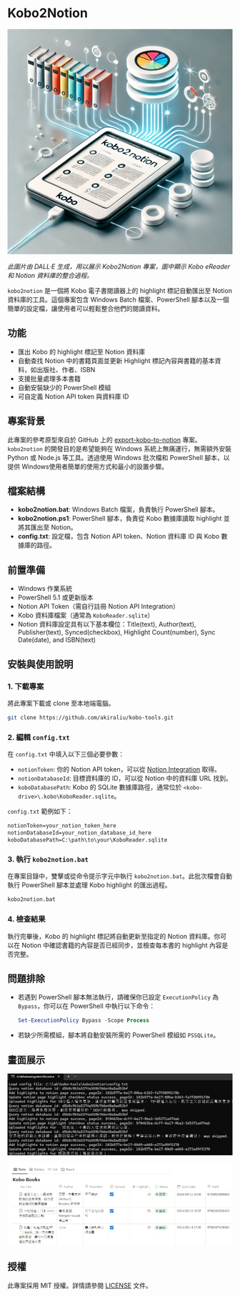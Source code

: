 # Kobo2Notion

![kobo2notion](./blob/kobo2notion-logo.png)

*此圖片由 DALL·E 生成，用以展示 Kobo2Notion 專案，圖中顯示 Kobo eReader 和 Notion 資料庫的整合過程。*

`kobo2notion` 是一個將 Kobo 電子書閱讀器上的 highlight 標記自動匯出至 Notion 資料庫的工具。這個專案包含 Windows Batch 檔案、PowerShell 腳本以及一個簡單的設定檔，讓使用者可以輕鬆整合他們的閱讀資料。

## 功能

- 匯出 Kobo 的 highlight 標記至 Notion 資料庫
- 自動查找 Notion 中的書籍頁面並更新 Highlight 標記內容與書籍的基本資料，如出版社、作者、ISBN
- 支援批量處理多本書籍
- 自動安裝缺少的 PowerShell 模組
- 可自定義 Notion API token 與資料庫 ID

## 專案背景

此專案的參考原型來自於 GitHub 上的 [export-kobo-to-notion](https://github.com/juliariec/export-kobo-to-notion) 專案。`kobo2notion` 的開發目的是希望能夠在 Windows 系統上無痛運行，無需額外安裝 Python 或 Node.js 等工具。透過使用 Windows 批次檔和 PowerShell 腳本，以提供 Windows使用者簡單的使用方式和最小的設置步驟。

## 檔案結構

- **kobo2notion.bat**: Windows Batch 檔案，負責執行 PowerShell 腳本。
- **kobo2notion.ps1**: PowerShell 腳本，負責從 Kobo 數據庫讀取 highlight 並將其匯出至 Notion。
- **config.txt**: 設定檔，包含 Notion API token、Notion 資料庫 ID 與 Kobo 數據庫的路徑。

## 前置準備

- Windows 作業系統
- PowerShell 5.1 或更新版本
- Notion API Token（需自行註冊 Notion API Integration）
- Kobo 資料庫檔案（通常為 `KoboReader.sqlite`）
- Notion 資料庫設定具有以下基本欄位：Title(text), Author(text), Publisher(text), Synced(checkbox), Highlight Count(number), Sync Date(date), and ISBN(text)

## 安裝與使用說明

### 1. 下載專案

將此專案下載或 clone 至本地端電腦。

```bash
git clone https://github.com/akiraliu/kobo-tools.git
```

### 2. 編輯 `config.txt`

在 `config.txt` 中填入以下三個必要參數：

- `notionToken`: 你的 Notion API token，可以從 [Notion Integration](https://www.notion.so/my-integrations) 取得。
- `notionDatabaseId`: 目標資料庫的 ID，可以從 Notion 中的資料庫 URL 找到。
- `koboDatabasePath`: Kobo 的 SQLite 數據庫路徑，通常位於 `<kobo-drive>\.kobo\KoboReader.sqlite`。

`config.txt` 範例如下：

```
notionToken=your_notion_token_here
notionDatabaseId=your_notion_database_id_here
koboDatabasePath=C:\path\to\your\KoboReader.sqlite
```

### 3. 執行 `kobo2notion.bat`

在專案目錄中，雙擊或從命令提示字元中執行 `kobo2notion.bat`。此批次檔會自動執行 PowerShell 腳本並處理 Kobo highlight 的匯出過程。

```bash
kobo2notion.bat
```

### 4. 檢查結果

執行完畢後，Kobo 的 highlight 標記將自動更新至指定的 Notion 資料庫。你可以在 Notion 中確認書籍的內容是否已經同步，並檢查每本書的 highlight 內容是否完整。

## 問題排除

- 若遇到 PowerShell 腳本無法執行，請確保你已設定 `ExecutionPolicy` 為 `Bypass`，你可以在 PowerShell 中執行以下命令：
  
  ```powershell
  Set-ExecutionPolicy Bypass -Scope Process
  ```

- 若缺少所需模組，腳本將自動安裝所需的 PowerShell 模組如 `PSSQLite`。

## 畫面展示

![kobo2notion-demo-cmd](./blob/kobo2notion-demo-cmd.png)

![kobo2notion-demo-notion](./blob/kobo2notion-demo-notion.png)

## 授權

此專案採用 MIT 授權。詳情請參閱 [LICENSE](./LICENSE) 文件。
